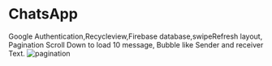 # ChatsApp
Google Authentication,Recycleview,Firebase database,swipeRefresh layout, Pagination Scroll Down to load 10 message,
Bubble like Sender and receiver Text.
![pagination](https://user-images.githubusercontent.com/70008047/127268541-4a33946d-14b6-4120-8cee-dccb100c061d.gif)
